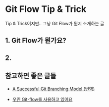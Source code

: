 # Git Flow Tip & Trick

Tip & Trick이지만.. 그냥 Git Flow가 뭔지 소개하는 글

## 1. Git Flow가 뭔가요?

## 2. 


## 참고하면 좋은 글들

* [A Successful Git Branching Model (번역)](http://hundredin.net/2014/04/06/a-successful-git-branching-model/)

* [우린 Git-flow를 사용하고 있어요](http://woowabros.github.io/experience/2017/10/30/baemin-mobile-git-branch-strategy.html)